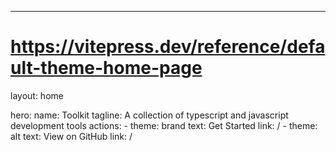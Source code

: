 ---
# https://vitepress.dev/reference/default-theme-home-page
layout: home

hero:
  name: Toolkit 
  tagline: A collection of typescript and javascript development tools
  actions:
    - theme: brand
      text: Get Started
      link: /
    - theme: alt
      text: View on GitHub
      link: /